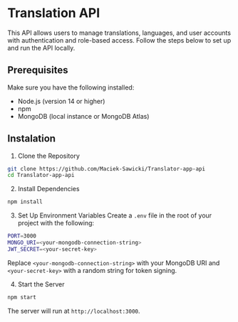 # Translation API

This API allows users to manage translations, languages, and user accounts with authentication and role-based access. Follow the steps below to set up and run the API locally.

## Prerequisites
Make sure you have the following installed:
 - Node.js (version 14 or higher)
 - npm 
 - MongoDB (local instance or MongoDB Atlas)

## Instalation

1. Clone the Repository
```bash 
git clone https://github.com/Maciek-Sawicki/Translator-app-api
cd Translator-app-api
```

2. Install Dependencies
```bash
npm install
```
3. Set Up Environment Variables
Create a `.env` file in the root of your project with the following:
```bash
PORT=3000
MONGO_URI=<your-mongodb-connection-string>
JWT_SECRET=<your-secret-key>
```
Replace `<your-mongodb-connection-string>` with your MongoDB URI and `<your-secret-key>` with a random string for token signing.

4. Start the Server

```bash
npm start
```
The server will run at `http://localhost:3000`.



